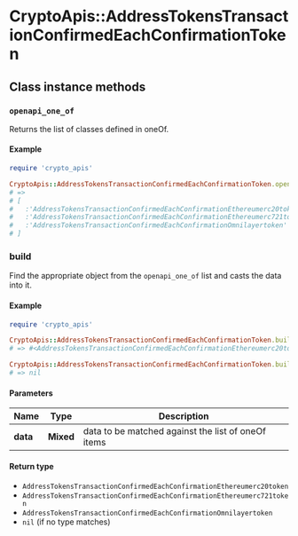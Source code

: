 # CryptoApis::AddressTokensTransactionConfirmedEachConfirmationToken

## Class instance methods

### `openapi_one_of`

Returns the list of classes defined in oneOf.

#### Example

```ruby
require 'crypto_apis'

CryptoApis::AddressTokensTransactionConfirmedEachConfirmationToken.openapi_one_of
# =>
# [
#   :'AddressTokensTransactionConfirmedEachConfirmationEthereumerc20token',
#   :'AddressTokensTransactionConfirmedEachConfirmationEthereumerc721token',
#   :'AddressTokensTransactionConfirmedEachConfirmationOmnilayertoken'
# ]
```

### build

Find the appropriate object from the `openapi_one_of` list and casts the data into it.

#### Example

```ruby
require 'crypto_apis'

CryptoApis::AddressTokensTransactionConfirmedEachConfirmationToken.build(data)
# => #<AddressTokensTransactionConfirmedEachConfirmationEthereumerc20token:0x00007fdd4aab02a0>

CryptoApis::AddressTokensTransactionConfirmedEachConfirmationToken.build(data_that_doesnt_match)
# => nil
```

#### Parameters

| Name | Type | Description |
| ---- | ---- | ----------- |
| **data** | **Mixed** | data to be matched against the list of oneOf items |

#### Return type

- `AddressTokensTransactionConfirmedEachConfirmationEthereumerc20token`
- `AddressTokensTransactionConfirmedEachConfirmationEthereumerc721token`
- `AddressTokensTransactionConfirmedEachConfirmationOmnilayertoken`
- `nil` (if no type matches)

